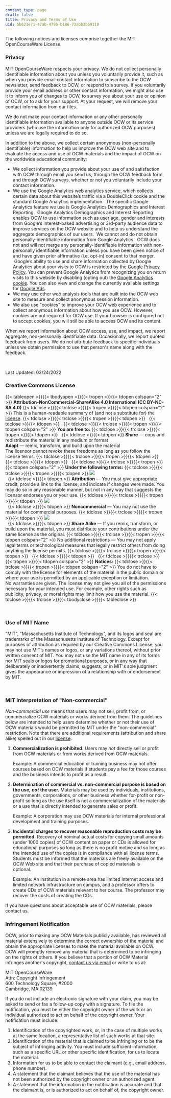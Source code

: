 ```yaml
---
content_type: page
draft: false
title: Privacy and Terms of Use
uid: 5b621e71-47ab-479b-b186-72abb3b69110
---
```

The following notices and licenses comprise together the MIT OpenCourseWare License. 

### Privacy

MIT OpenCourseWare respects your privacy. We do not collect personally identifiable information about you unless you voluntarily provide it, such as when you provide email contact information to subscribe to the OCW newsletter, send feedback to OCW, or respond to a survey. If you voluntarily provide your email address or other contact information, we might also use it to inform you of changes to OCW, to survey you about your use or opinion of OCW, or to ask for your support. At your request, we will remove your contact information from our files.

We do not make your contact information or any other personally identifiable information available to anyone outside OCW or its service providers (who use the information only for authorized OCW purposes) unless we are legally required to do so.

In addition to the above, we collect certain anonymous (non-personally identifiable) information to help us improve the OCW web site and to evaluate the access and use of OCW materials and the impact of OCW on the worldwide educational community:

- We collect information you provide about your use of and satisfaction with OCW through email you send us, through the OCW feedback form, and through OCW surveys, whether or not you voluntarily include your contact information.
- We use the Google Analytics web analytics service, which collects certain data about this website’s traffic via a DoubleClick cookie and the standard Google Analytics implementation.  The specific Google Analytics feature we use is Google Analytics Demographics and Interest Reporting.  Google Analytics Demographics and Interest Reporting enables OCW to use information such as user age, gender and interests from Google’s Interest-based advertising or 3rd-party audience data to improve services on the OCW website and to help us understand the aggregate demographics of our users.  We cannot and do not obtain personally-identifiable information from Google Analytics.  OCW does not and will not merge any personally-identifiable information with non-personally identifiable information unless you have been given notice of and have given prior affirmative (i.e. opt-in) consent to that merger.  Google’s ability to use and share information collected by Google Analytics about your visits to OCW is restricted by the [Google Privacy Policy](http://www.google.com/policies/privacy/). You can prevent Google Analytics from recognizing you on return visits to this website by disabling (opting out) the [Google Analytics cookie](http://tools.google.com/dlpage/gaoptout/). You can also view and change the currently available settings for [Google Ads](http://www.google.com/settings/u/0/ads/authenticated?hl=en).
- We may use other web analysis tools that are built into the OCW web site to measure and collect anonymous session information.
- We also use "cookies" to improve your OCW web experience and to collect anonymous information about how you use OCW. However, cookies are not required for OCW use. If your browser is configured not to accept cookies, you will still be able to access OCW and its content.

When we report information about OCW access, use, and impact, we report aggregate, non-personally identifiable data. Occasionally, we report quoted feedback from users. We do not attribute feedback to specific individuals unless we obtain permission to use that person's name along with the feedback.

 

Last Updated: 03/24/2022

### Creative Commons License

{{< tableopen >}}{{< tbodyopen >}}{{< tropen >}}{{< tdopen colspan="2" >}}
**Attribution-NonCommercial-ShareAlike 4.0 International (CC BY-NC-SA 4.0)**
{{< tdclose >}}{{< trclose >}}{{< tropen >}}{{< tdopen colspan="2" >}}
This is a human-readable summary of (and not a substitute for) the [license](http://creativecommons.org/licenses/by-nc-sa/4.0/legalcode).
{{< tdclose >}}{{< trclose >}}{{< tropen >}}{{< tdopen >}}
 
{{< tdclose >}}{{< tdopen >}}
 
{{< tdclose >}}{{< trclose >}}{{< tropen >}}{{< tdopen colspan="2" >}}
**You are free to:**
{{< tdclose >}}{{< trclose >}}{{< tropen >}}{{< tdopen >}}
 
{{< tdclose >}}{{< tdopen >}}
**Share** — copy and redistribute the material in any medium or format       
**Adapt** — remix, transform, and build upon the material       
The licensor cannot revoke these freedoms as long as you follow the license terms.
{{< tdclose >}}{{< trclose >}}{{< tropen >}}{{< tdopen >}}
 
{{< tdclose >}}{{< tdopen >}}
 
{{< tdclose >}}{{< trclose >}}{{< tropen >}}{{< tdopen colspan="2" >}}
**Under the following terms:**
{{< tdclose >}}{{< trclose >}}{{< tropen >}}{{< tdopen >}}
![](https://ocw.mit.edu/terms/by.png)      
 
{{< tdclose >}}{{< tdopen >}}
**Attribution** — You must give appropriate credit, provide a link to the license, and indicate if changes were made. You may do so in any reasonable manner, but not in any way that suggests the licensor endorses you or your use.
{{< tdclose >}}{{< trclose >}}{{< tropen >}}{{< tdopen >}}
![](https://ocw.mit.edu/terms/nc.png)      
 
{{< tdclose >}}{{< tdopen >}}
**Noncommercial** — You may not use the material for commercial purposes.
{{< tdclose >}}{{< trclose >}}{{< tropen >}}{{< tdopen >}}
![](https://ocw.mit.edu/terms/sa.png)      
 
{{< tdclose >}}{{< tdopen >}}
**Share Alike** — If you remix, transform, or build upon the material, you must distribute your contributions under the same license as the original.
{{< tdclose >}}{{< trclose >}}{{< tropen >}}{{< tdopen colspan="2" >}}
No additional restrictions — You may not apply legal terms or technological measures that legally restrict others from doing anything the license permits.
{{< tdclose >}}{{< trclose >}}{{< tropen >}}{{< tdopen >}}
 
{{< tdclose >}}{{< tdopen >}}
 
{{< tdclose >}}{{< trclose >}}{{< tropen >}}{{< tdopen colspan="2" >}}
**Notices:**
{{< tdclose >}}{{< trclose >}}{{< tropen >}}{{< tdopen colspan="2" >}}
You do not have to comply with the license for elements of the material in the public domain or where your use is permitted by an applicable exception or limitation.       
No warranties are given. The license may not give you all of the permissions necessary for your intended use. For example, other rights such as publicity, privacy, or moral rights may limit how you use the material.
{{< tdclose >}}{{< trclose >}}{{< tbodyclose >}}{{< tableclose >}}

 

### Use of MIT Name

"MIT", "Massachusetts Institute of Technology", and its logos and seal are trademarks of the Massachusetts Institute of Technology. Except for purposes of attribution as required by our Creative Commons License, you may not use MIT’s names or logos, or any variations thereof, without prior written consent of MIT. You may not use the MIT name in any of its forms nor MIT seals or logos for promotional purposes, or in any way that deliberately or inadvertently claims, suggests, or in MIT's sole judgment gives the appearance or impression of a relationship with or endorsement by MIT.

 

### MIT Interpretation of "Non-commercial"

*Non-commercial use* means that users may not sell, profit from, or commercialize OCW materials or works derived from them. The guidelines below are intended to help users determine whether or not their use of OCW materials would be permitted by MIT under the "non-commercial" restriction. Note that there are additional requirements (attribution and share alike) spelled out in our [license](https://ocw.mit.edu/terms/#cc).

1. **Commercialization is prohibited.** Users may *not* directly sell or profit from OCW materials or from works derived from OCW materials.        
      
    Example: A commercial education or training business may not offer courses based on OCW materials if students pay a fee for those courses and the business intends to profit as a result.
2. **Determination of commercial vs. non-commercial purpose is based on the use,** ***not*** **the user.** Materials may be used by individuals, institutions, governments, corporations, or other business whether for-profit or non-profit so long as the use itself is not a commercialization of the materials or a use that is directly intended to generate sales or profit.        
      
    Example: A corporation may use OCW materials for internal professional development and training purposes.
3. **Incidental charges to recover reasonable reproduction costs may be permitted.** Recovery of nominal actual costs for copying small amounts (under 1000 copies) of OCW content on paper or CDs is allowed for educational purposes so long as there is no profit motive and so long as the intended use of the copies is in compliance with all license terms. Students must be informed that the materials are freely available on the OCW Web site and that their purchase of copied materials is optional.        
      
    Example: An institution in a remote area has limited Internet access and limited network infrastructure on campus, and a professor offers to create CDs of OCW materials relevant to her course. The professor may recover the costs of creating the CDs.

If you have questions about acceptable use of OCW materials, please contact us.

### Infringement Notification

OCW, prior to making any OCW Materials publicly available, has reviewed all material extensively to determine the correct ownership of the material and obtain the appropriate licenses to make the material available on OCW. OCW will promptly remove any material that is determined to be infringing on the rights of others. If you believe that a portion of OCW Material infringes another's copyright, [contact us via email](/contact) or write to us at:

MIT OpenCourseWare        
Attn: Copyright Infringement        
600 Technology Square, #2000        
Cambridge, MA 02139

If you do not include an electronic signature with your claim, you may be asked to send or fax a follow-up copy with a signature. To file the notification, you must be either the copyright owner of the work or an individual authorized to act on behalf of the copyright owner. Your notification must include:

1. Identification of the copyrighted work, or, in the case of multiple works at the same location, a representative list of such works at that site.
2. Identification of the material that is claimed to be infringing or to be the subject of infringing activity. You must include sufficient information, such as a specific URL or other specific identification, for us to locate the material.
3. Information for us to be able to contact the claimant (e.g., email address, phone number).
4. A statement that the claimant believes that the use of the material has not been authorized by the copyright owner or an authorized agent.
5. A statement that the information in the notification is accurate and that the claimant is, or is authorized to act on behalf of, the copyright owner.